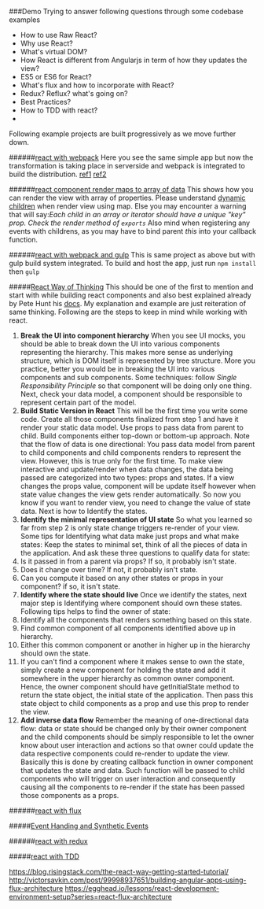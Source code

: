 ###Demo
Trying to answer following questions through some codebase examples
* How to use Raw React?
* Why use React?
* What's virtual DOM?
* How React is different from Angularjs in term of how they updates the view?
* ES5 or ES6 for React?
* What's flux and how to incorporate with React?
* Redux? Reflux? what's going on?
* Best Practices?
* How to TDD with react?
*

Following example projects are built progressively as we move further down.

######[react with webpack](https://github.com/bhochhi/react-guide/tree/v-react-with-webpack)
Here you see the same simple app but now the transformation is taking place in serverside and webpack is integrated to build the distribution. [ref1](https://robots.thoughtbot.com/setting-up-webpack-for-react-and-hot-module-replacement) [ref2](http://survivejs.com/webpack/introduction/)

######[react component render maps to array of data](https://github.com/bhochhi/react-guide/tree/v-render-maps)
This shows how you can render the view with array of properties. Please understand [dynamic children](http://facebook.github.io/react/docs/multiple-components.html#dynamic-children) when render view using map. Else you may encounter a warning that will say:_Each child in an array or iterator should have a unique "key" prop. Check the render method of `exports`_ Also mind when registering any events with childrens, as you may have to bind parent _this_ into your callback function.

######[react with webpack and gulp]()
This is same project as above but with gulp build system integrated. To build and host the app, just run ```npm install``` then ```gulp```


#####[React Way of Thinking]()
This should be one of the first to mention and start with while building react components and also best explained already by  Pete Hunt his [docs](https://facebook.github.io/react/docs/thinking-in-react.html). My explanation and example are just reiteration of same thinking. Following are the steps to keep in mind while working with react.

1. __Break the UI into component hierarchy__ When you see UI mocks, you should be able to break down the UI into various components representing the hierarchy. This makes more sense as underlying structure, which is DOM itself is represented by tree structure. More you practice, better you would be in breaking the UI into various components and sub components. Some techniques: follow _Single Responsibility Principle_ so that component will be doing only one thing. Next, check your data model, a component should be responsible to represent certain part of the model.
2. __Build Static Version in React__ This will be the first time you write some code. Create all those components finalized from step 1 and have it render your static data model. Use props to pass data from parent to child. Build components either top-down or bottom-up approach. Note that the flow of data is one directional: You pass data model from parent to child components and child components renders to represent the view. However, this is true only for the first time. To make view interactive and update/render when data changes, the data being passed are categorized into two types: props and states. If a view changes the props value, component will be update itself however when state value changes the view gets render automatically. So now you know if you want to render view, you need to change the value of state data. Next is how to Identify the states.
3. __Identify the minimal representation of UI state__ So what you learned so far from step 2 is only state change triggers re-render of your view. Some tips for Identifying what data make just props and what make states: Keep the states to minimal set, think of all the pieces of data in the application. And ask these three questions to qualify data for state:
  1. Is it passed in from a parent via props? If so, it probably isn't state.
  2. Does it change over time? If not, it probably isn't state.
  3. Can you compute it based on any other states or props in your component? if so, it isn't state.
4. __Identify where the state should live__ Once we identify the states, next major step is Identifying where component should own these states. Following tips helps to find the owner of state:
  1. Identify all the components that renders something based on this state.
  2. Find common component of all components identified above up in hierarchy.
  3. Either this common component or another in higher up in the hierarchy should own the state.
  4. If you can't find a component where it makes sense to own the state, simply create a new component for holding the state and add it somewhere in the upper hierarchy as common owner component.
Hence, the owner component should have getInitialState method to return the state object, the initial state of the application. Then pass this state object to child components  as a prop and use this prop to render the view.
5. __Add inverse data flow__  Remember the meaning of one-directional data flow: data or state should be changed only by their owner component and the child components should be simply responsible to let the owner know about user interaction and actions so that owner could update the data respective components could re-render to update the view. Basically this is done by creating callback function in owner component that updates the state and data. Such function will be passed to child components who will trigger on user interaction and consequently causing all the components to re-render if the state has been passed those components as a props.

######[react with flux]()

#####[Event Handing and Synthetic Events]()



######[react with redux]()

#####[react with TDD](http://teropa.info/blog/2015/09/10/full-stack-redux-tutorial.html)


https://blog.risingstack.com/the-react-way-getting-started-tutorial/
http://victorsavkin.com/post/99998937651/building-angular-apps-using-flux-architecture
https://egghead.io/lessons/react-development-environment-setup?series=react-flux-architecture
